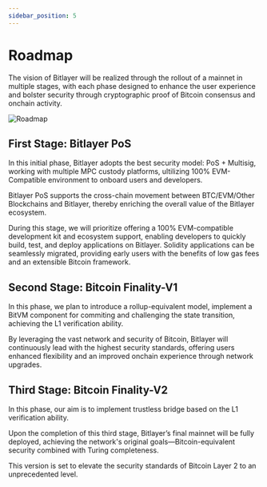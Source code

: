 ```yaml
---
sidebar_position: 5
---
```


# Roadmap
The vision of Bitlayer will be realized through the rollout of a mainnet in multiple stages, with each phase designed to enhance the user experience and bolster security through cryptographic proof of Bitcoin consensus and onchain activity.

![Roadmap](/img/Introduction/roadmap2.png)

## First Stage: Bitlayer PoS
In this initial phase, Bitlayer adopts the best security model: PoS + Multisig, working with multiple MPC custody platforms, ultilizing 100% EVM-Compatible environment to onboard users and developers.

Bitlayer PoS supports the cross-chain movement between BTC/EVM/Other Blockchains and Bitlayer, thereby enriching the overall value of the Bitlayer ecosystem.

During this stage, we will prioritize offering a 100% EVM-compatible development kit and ecosystem support, enabling developers to quickly build, test, and deploy applications on Bitlayer. Solidity applications can be seamlessly migrated, providing early users with the benefits of low gas fees and an extensible Bitcoin framework.

## Second Stage: Bitcoin Finality-V1

In this phase, we plan to introduce a rollup-equivalent model, implement a BitVM component for commiting and challenging the state transition, achieving the L1 verification ability.

By leveraging the vast network and security of Bitcoin, Bitlayer will continuously lead with the highest security standards, offering users enhanced flexibility and an improved onchain experience through network upgrades.

## Third Stage: Bitcoin Finality-V2
In this phase, our aim is to implement trustless bridge based on the L1 verification ability.

Upon the completion of this third stage, Bitlayer’s final mainnet will be fully deployed, achieving the network's original goals—Bitcoin-equivalent security combined with Turing completeness. 

This version is set to elevate the security standards of Bitcoin Layer 2 to an unprecedented level.
